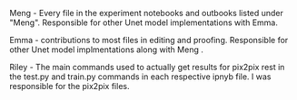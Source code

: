 Meng - Every file in the experiment notebooks and outbooks listed under "Meng". Responsible for other Unet model implementations with Emma.

Emma - contributions to most files in editing and proofing. Responsible for other Unet model implmentations along with Meng .

Riley - The main commands used to actually get results for pix2pix rest in the test.py and train.py commands in each respective ipnyb file. I was responsible for the pix2pix files.

